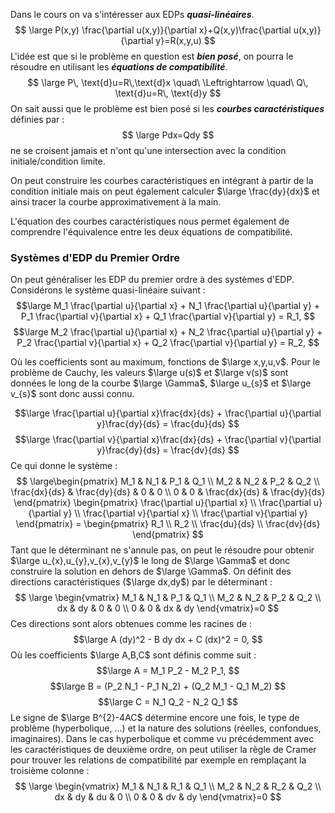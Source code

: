 Dans le cours on va s'intéresser aux EDPs ***quasi-linéaires***.
$$
\large P(x,y) \frac{\partial u(x,y)}{\partial x}+Q(x,y)\frac{\partial u(x,y)}{\partial y}=R(x,y,u)
$$
L'idée est que si le problème en question est ***bien posé***, on pourra le résoudre en utilisant les ***équations de compatibilité***. 
$$
\large P\, \text{d}u=R\,\text{d}x \quad\ \Leftrightarrow \quad\ Q\, \text{d}u=R\, \text{d}y
$$
On sait aussi que le problème est bien posé si les ***courbes caractéristiques*** définies par :
$$
\large Pdx=Qdy
$$
ne se croisent jamais et n'ont qu'une intersection avec la condition initiale/condition limite.

On peut construire les courbes caractéristiques en intégrant à partir de la condition initiale mais on peut également calculer $\large \frac{dy}{dx}$ et ainsi tracer la courbe approximativement à la main.

L'équation des courbes caractéristiques nous permet également de comprendre l'équivalence entre les deux équations de compatibilité.


### Systèmes d'EDP du Premier Ordre
On peut généraliser les EDP du premier ordre à des systèmes d'EDP. Considérons le système quasi-linéaire suivant :
$$\large
M_1 \frac{\partial u}{\partial x} + N_1 \frac{\partial u}{\partial y} + P_1 \frac{\partial v}{\partial x} + Q_1 \frac{\partial v}{\partial y} = R_1,
$$
$$\large
M_2 \frac{\partial u}{\partial x} + N_2 \frac{\partial u}{\partial y} + P_2 \frac{\partial v}{\partial x} + Q_2 \frac{\partial v}{\partial y} = R_2,
$$

Où les coefficients sont au maximum, fonctions de $\large x,y,u,v$. Pour le problème de Cauchy, les valeurs $\large u(s)$ et $\large v(s)$ sont données le long de la courbe $\large \Gamma$, $\large u_{s}$ et $\large v_{s}$ sont donc aussi connu.

$$\large
\frac{\partial u}{\partial x}\frac{dx}{ds} + \frac{\partial u}{\partial y}\frac{dy}{ds} = \frac{du}{ds}
$$
$$\large
\frac{\partial v}{\partial x}\frac{dx}{ds} + \frac{\partial v}{\partial y}\frac{dy}{ds} = \frac{dv}{ds}
$$
Ce qui donne le système :
$$ \large\begin{pmatrix} M_1 & N_1 & P_1 & Q_1 \\ M_2 & N_2 & P_2 & Q_2 \\ \frac{dx}{ds} & \frac{dy}{ds} & 0 & 0 \\ 0 & 0 & \frac{dx}{ds} & \frac{dy}{ds} \end{pmatrix} \begin{pmatrix} \frac{\partial u}{\partial x} \\ \frac{\partial u}{\partial y} \\ \frac{\partial v}{\partial x} \\ \frac{\partial v}{\partial y} \end{pmatrix} = \begin{pmatrix} R_1 \\ R_2 \\ \frac{du}{ds} \\ \frac{dv}{ds} \end{pmatrix} $$
Tant que le déterminant ne s'annule pas, on peut le résoudre pour obtenir $\large u_{x},u_{y},v_{x},v_{y}$ le long de $\large \Gamma$ et donc construire la solution en dehors de $\large \Gamma$. On définit des directions caractéristiques ($\large dx,dy$) par le déterminant :
$$
\large \begin{vmatrix} M_1 & N_1 & P_1 & Q_1 \\ M_2 & N_2 & P_2 & Q_2 \\ dx & dy & 0 & 0 \\ 0 & 0 & dx & dy \end{vmatrix}=0
$$
Ces directions sont alors obtenues comme les racines de :
$$\large
A (dy)^2 - B dy dx + C (dx)^2 = 0,
$$
Où les coefficients $\large A,B,C$ sont définis comme suit :
$$\large
A = M_1 P_2 - M_2 P_1,
$$
$$\large
B = (P_2 N_1 - P_1 N_2) + (Q_2 M_1 - Q_1 M_2)
$$
$$\large
C = N_1 Q_2 - N_2 Q_1
$$
Le signe de $\large B^{2}-4AC$ détermine encore une fois, le type de problème (hyperbolique, ...) et la nature des solutions (réelles, confondues, imaginaires). Dans le cas hyperbolique et comme vu précédemment avec les caractéristiques de deuxième ordre, on peut utiliser la règle de Cramer pour trouver les relations de compatibilité par exemple en remplaçant la troisième colonne :
$$
\large \begin{vmatrix} M_1 & N_1 & R_1 & Q_1 \\ M_2 & N_2 & R_2 & Q_2 \\ dx & dy & du & 0 \\ 0 & 0 & dv & dy \end{vmatrix}=0
$$
